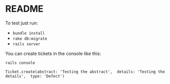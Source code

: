 # README

To test just run:
* `bundle install`
* `rake db:migrate`
* `rails server`

You can create tickets in the console like this:

`rails console`

`Ticket.create(abstract: 'Testing the abstract', 
               details: 'Testing the details', 
               type: 'Defect')`
